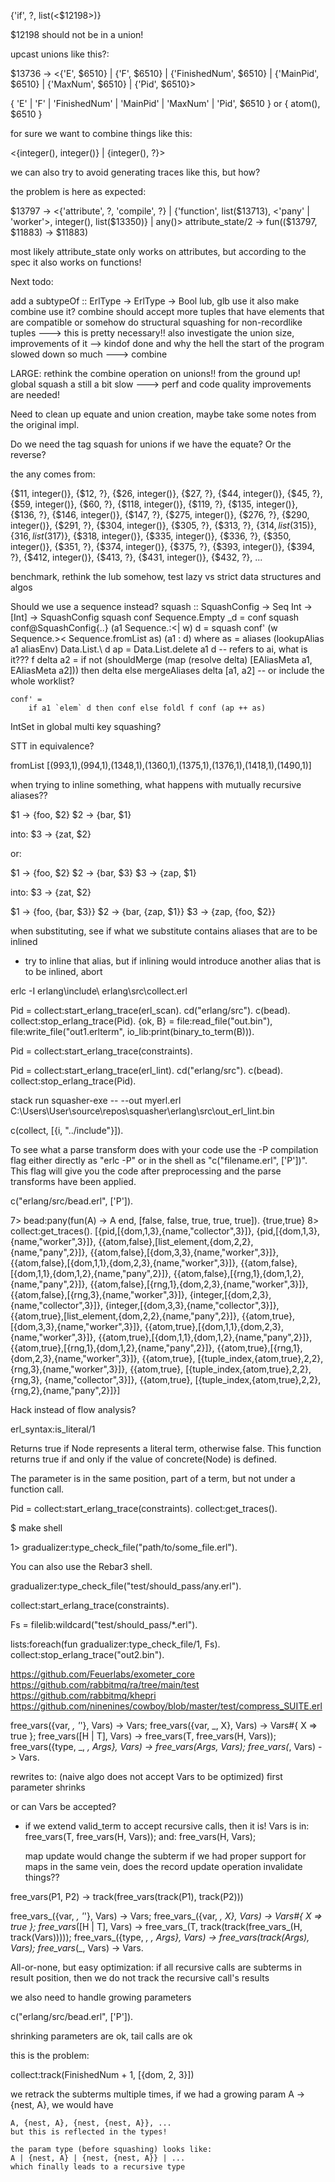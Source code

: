 
{'if', ?, list(<$12198>)}

$12198 should not be in a union!


upcast unions like this?:

$13736 -> <{'E', $6510} | {'F', $6510} | {'FinishedNum', $6510} | {'MainPid', $6510} | {'MaxNum', $6510} | {'Pid', $6510}>

{ 'E' | 'F' | 'FinishedNum' | 'MainPid' | 'MaxNum' | 'Pid', $6510 }
or
{ atom(), $6510 }


for sure we want to combine things like this:

<{integer(), integer()} | {integer(), ?}>

we can also try to avoid generating traces like this, but how?

the problem is here as expected:

$13797 -> <{'attribute', ?, 'compile', ?} | {'function', list($13713), <'pany' | 'worker'>, integer(), list($13350)} | any()>
attribute_state/2 -> fun(($13797, $11883) -> $11883)

most likely attribute_state only works on attributes, but according to the spec it also works on functions!

Next todo:

add a subtypeOf :: ErlType -> ErlType -> Bool
lub, glb use it
also make combine use it?
combine should accept more tuples that have elements that are compatible
or somehow do structural squashing for non-recordlike tuples ---> this is pretty necessary!!
also investigate the union size, improvements of it --> kindof done
and why the hell the start of the program slowed down so much ---> combine

LARGE: rethink the combine operation on unions!! from the ground up!
global squash a still a bit slow ---> perf and code quality improvements are needed!

Need to clean up equate and union creation, maybe take some
notes from the original impl.

Do we need the tag squash for unions if we have the equate?
Or the reverse?


the any comes from:

{$11, integer()},
{$12, ?},
{$26, integer()},
{$27, ?},
{$44, integer()},
{$45, ?},
{$59, integer()},
{$60, ?},
{$118, integer()},
{$119, ?},
{$135, integer()},
{$136, ?},
{$146, integer()},
{$147, ?},
{$275, integer()},
{$276, ?},
{$290, integer()},
{$291, ?},
{$304, integer()},
{$305, ?},
{$313, ?},
{$314, list($315)},
{$316, list($317)},
{$318, integer()},
{$335, integer()},
{$336, ?},
{$350, integer()},
{$351, ?},
{$374, integer()},
{$375, ?},
{$393, integer()},
{$394, ?},
{$412, integer()},
{$413, ?},
{$431, integer()},
{$432, ?},
...

benchmark, rethink the lub somehow,
test lazy vs strict data structures and algos


Should we use a sequence instead?
squash :: SquashConfig -> Seq Int -> [Int] -> SquashConfig
squash conf Sequence.Empty     _d = conf
squash conf@SquashConfig{..} (a1 Sequence.:<| w) d  = squash conf' (w Sequence.>< Sequence.fromList as) (a1 : d) where
    as = aliases (lookupAlias a1 aliasEnv) Data.List.\\ d
    ap = Data.List.delete a1 d
    -- refers to ai, what is it???
    f delta a2 =
        if not (shouldMerge (map (resolve delta) [EAliasMeta a1, EAliasMeta a2]))
        then delta
        else mergeAliases delta [a1, a2] -- or include the whole worklist?

    conf' =
        if a1 `elem` d then conf else foldl f conf (ap ++ as)


IntSet in global multi key squashing?

STT in equivalence?


fromList [(993,1),(994,1),(1348,1),(1360,1),(1375,1),(1376,1),(1418,1),(1490,1)]

when trying to inline something, what happens with mutually recursive aliases??

$1 -> {foo, $2}
$2 -> {bar, $1}

into:
$3 -> {zat, $2}

or:


$1 -> {foo, $2}
$2 -> {bar, $3}
$3 -> {zap, $1}

into:
$3 -> {zat, $2}



$1 -> {foo, {bar, $3}}
$2 -> {bar, {zap, $1}}
$3 -> {zap, {foo, $2}}

when substituting, see if what we substitute contains aliases that are to be inlined
- try to inline that alias, but if inlining would introduce another alias that is to be inlined, abort




erlc -I erlang\include\ erlang\src\collect.erl


Pid = collect:start_erlang_trace(erl_scan).
cd("erlang/src").
c(bead).
collect:stop_erlang_trace(Pid).
{ok, B} = file:read_file("out.bin"), file:write_file("out1.erlterm", io_lib:print(binary_to_term(B))).


Pid = collect:start_erlang_trace(constraints).


Pid = collect:start_erlang_trace(erl_lint).
cd("erlang/src").
c(bead).
collect:stop_erlang_trace(Pid).


 stack run squasher-exe -- --out myerl.erl C:\Users\User\source\repos\squasher\erlang\src\out_erl_lint.bin


c(collect, [{i, "../include"}]).


To see what a parse transform does with your code use the -P compilation flag either directly as "erlc -P" or in the shell as "c("filename.erl", ['P'])". This flag will give you the code after preprocessing and the parse transforms have been applied.

c("erlang/src/bead.erl", ['P']).

7> bead:pany(fun(A) -> A end, [false, false, true, true, true]).
{true,true}
8> collect:get_traces().
[{pid,[{dom,1,3},{name,"collector",3}]},
 {pid,[{dom,1,3},{name,"worker",3}]},
 {{atom,false},[list_element,{dom,2,2},{name,"pany",2}]},
 {{atom,false},[{dom,3,3},{name,"worker",3}]},
 {{atom,false},[{dom,1,1},{dom,2,3},{name,"worker",3}]},
 {{atom,false},[{dom,1,1},{dom,1,2},{name,"pany",2}]},
 {{atom,false},[{rng,1},{dom,1,2},{name,"pany",2}]},
 {{atom,false},[{rng,1},{dom,2,3},{name,"worker",3}]},
 {{atom,false},[{rng,3},{name,"worker",3}]},
 {integer,[{dom,2,3},{name,"collector",3}]},
 {integer,[{dom,3,3},{name,"collector",3}]},
 {{atom,true},[list_element,{dom,2,2},{name,"pany",2}]},
 {{atom,true},[{dom,3,3},{name,"worker",3}]},
 {{atom,true},[{dom,1,1},{dom,2,3},{name,"worker",3}]},
 {{atom,true},[{dom,1,1},{dom,1,2},{name,"pany",2}]},
 {{atom,true},[{rng,1},{dom,1,2},{name,"pany",2}]},
 {{atom,true},[{rng,1},{dom,2,3},{name,"worker",3}]},
 {{atom,true},
  [{tuple_index,{atom,true},2,2},{rng,3},{name,"worker",3}]},
 {{atom,true},
  [{tuple_index,{atom,true},2,2},
   {rng,3},
   {name,"collector",3}]},
 {{atom,true},
  [{tuple_index,{atom,true},2,2},{rng,2},{name,"pany",2}]}]

Hack instead of flow analysis?

erl_syntax:is_literal/1

Returns true if Node represents a literal term, otherwise false. This function returns true if and only if the value of concrete(Node) is defined. 

The parameter is in the same position, part of a term, but not under a function call.


 Pid = collect:start_erlang_trace(constraints).
 collect:get_traces().
 
 
 $ make shell

1> gradualizer:type_check_file("path/to/some_file.erl").

You can also use the Rebar3 shell.

gradualizer:type_check_file("test/should_pass/any.erl").

 collect:start_erlang_trace(constraints).

 Fs = filelib:wildcard("test/should_pass/*.erl").
 
 lists:foreach(fun gradualizer:type_check_file/1, Fs).
 collect:stop_erlang_trace("out2.bin").
 
 
 
 https://github.com/Feuerlabs/exometer_core
 https://github.com/rabbitmq/ra/tree/main/test
 https://github.com/rabbitmq/khepri
 https://github.com/ninenines/cowboy/blob/master/test/compress_SUITE.erl
 
 free_vars({var, _, '_'}, Vars) ->
    Vars;
free_vars({var, _, X}, Vars) ->
    Vars#{ X => true };
free_vars([H | T], Vars) ->
    free_vars(T, free_vars(H, Vars));
free_vars({type, _, _, Args}, Vars) ->
    free_vars(Args, Vars);
free_vars(_, Vars) -> Vars.


rewrites to: (naive algo does not accept Vars to be optimized)
first parameter shrinks

or can Vars be accepted?
- if we extend valid_term to accept recursive calls, then it is!
  Vars is in:  free_vars(T, free_vars(H, Vars));
  and: free_vars(H, Vars);

	map update would change the subterm if we had proper support for maps
	in the same vein, does the record update operation invalidate things??

free_vars(P1, P2) -> track(free_vars(track(P1), track(P2)))

free_vars_({var, _, '_'}, Vars) ->
    Vars;
free_vars_({var, _, X}, Vars) ->
    Vars#{ X => true };
free_vars_([H | T], Vars) ->
    free_vars_(T, track(track(free_vars_(H, track(Vars)))));
free_vars_({type, _, _, Args}, Vars) ->
    free_vars_(track(Args), Vars);
free_vars_(_, Vars) -> Vars.

All-or-none, but easy optimization:
if all recursive calls are subterms in result position,
then we do not track the recursive call's results

we also need to handle growing parameters


c("erlang/src/bead.erl", ['P']).

shrinking parameters are ok, tail calls are ok

this is the problem:


collect:track(FinishedNum + 1, [{dom,   2, 3}])

we retrack the subterms multiple times,
if we had a growing param A -> {nest, A}, we would have

    A, {nest, A}, {nest, {nest, A}}, ...
    but this is reflected in the types!

    the param type (before squashing) looks like:
    A | {nest, A} | {nest, {nest, A}} | ...
    which finally leads to a recursive type